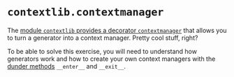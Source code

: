 # `contextlib.contextmanager`

The [module `contextlib` provides a decorator `contextmanager`](https://docs.python.org/3/library/contextlib.html#contextlib.contextmanager) that allows you to turn a generator into a context manager.
Pretty cool stuff, right?

To be able to solve this exercise, you will need to understand how generators work and how to create your own context managers with the [dunder methods](https://mathspp.com/blog/pydonts/dunder-methods) `__enter__` and `__exit__`.
